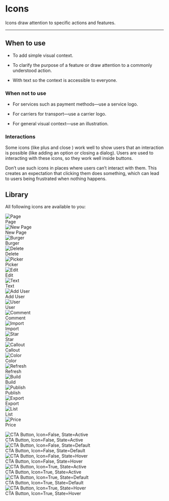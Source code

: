 
# Icons

Icons draw attention to specific actions and features.

---

## When to use

- To add simple visual context.

- To clarify the purpose of a feature or draw attention to a commonly understood action.

- With text so the context is accessible to everyone.

### When not to use

- For services such as payment methods—use a service logo.

- For carriers for transport—use a carrier logo.

- For general visual context—use an illustration.

### Interactions

Some icons (like plus and close ) work well to show users that an interaction is possible (like adding an option or closing a dialog). Users are used to interacting with these icons, so they work well inside buttons.

Don’t use such icons in places where users can’t interact with them. This creates an expectation that clicking them does something, which can lead to users being frustrated when nothing happens.

## Library

All following icons are available to you:

  
![Page](https://studio-assets.supernova.io/design-systems/19054/1dfbf93a-0cdc-437d-b4f2-f6142b87e095.png?Expires=1980201600&Policy=eyJTdGF0ZW1lbnQiOlt7IlJlc291cmNlIjoiaHR0cHM6Ly9zdHVkaW8tYXNzZXRzLnN1cGVybm92YS5pby9kZXNpZ24tc3lzdGVtcy8xOTA1NC8xZGZiZjkzYS0wY2RjLTQzN2QtYjRmMi1mNjE0MmI4N2UwOTUucG5nIiwiQ29uZGl0aW9uIjp7IkRhdGVMZXNzVGhhbiI6eyJBV1M6RXBvY2hUaW1lIjoxOTgwMjAxNjAwfX19XX0_&Signature=FXyWjTmuggzBduacHmiFBCcEVSwXmy6Yhm60ILu~FJrTR~8oajnHsUNyK1KTwjzxOAA4RV0MQmpN7XwJFHYrI6mZ68qx032Zj0eHQvtyunNQmscRkeTUd7fpXPaLNl-5L~b8UJdnfwYTNoP7eejTABcSqzhwFfj7YSzA2sE3OBaafuFrVOb8~TXzbUk-Kn0X79u2DpoBtqjnwqN1vdVkVRtfZnemtAR9sOX8nw6MOuIJ4FRixXZdEkB9bBtrF482aeG8zpzHMZANfs~i15cWkMufjG2N6Jt0vSKxgOEl3QVRBsMFRuW4bIPx9xk5HycY5t98pPui0URdvX93Ph9fEg__&Key-Pair-Id=APKAJGK34LCCAUR7N6LA)  
Page  
![New Page](https://studio-assets.supernova.io/design-systems/19054/b2f73896-4a17-4e49-b883-8764f257d52d.png?Expires=1980201600&Policy=eyJTdGF0ZW1lbnQiOlt7IlJlc291cmNlIjoiaHR0cHM6Ly9zdHVkaW8tYXNzZXRzLnN1cGVybm92YS5pby9kZXNpZ24tc3lzdGVtcy8xOTA1NC9iMmY3Mzg5Ni00YTE3LTRlNDktYjg4My04NzY0ZjI1N2Q1MmQucG5nIiwiQ29uZGl0aW9uIjp7IkRhdGVMZXNzVGhhbiI6eyJBV1M6RXBvY2hUaW1lIjoxOTgwMjAxNjAwfX19XX0_&Signature=SJzyOKQggQGXdd61O-CvlfWCnunEoEEW2F8X6VsKBz8UMZBID612Cnd1LSXVmHYs5D41szXB9tpm5fq7FLi3vYlf6bfrhOlf~qF7KKIN9V9HSQWiWKxN9LJATH9Ok2Abgi6D1CZ253kHhAE-aXpqM6~r84cKmoVId2v-wEauamnzTLMCYu5KpzU8gCWLIoQXHadAuVPhThK222TPFfnpd0nm8rBuTMq2wfZ0zCWBs0staWqPrxXXVAb9iQDcBfsJJX3-g4D5kTmFxVXAjJZrnbe44c6m225yv1-8cbU2Dnrd56WtTsXbRjdZncMnGlQ09bz7h~tffGwrs9kMMalcsw__&Key-Pair-Id=APKAJGK34LCCAUR7N6LA)  
New Page  
![Burger](https://studio-assets.supernova.io/design-systems/19054/dcac9f1e-be98-4cbd-9ddc-48e93ba05854.png?Expires=1980201600&Policy=eyJTdGF0ZW1lbnQiOlt7IlJlc291cmNlIjoiaHR0cHM6Ly9zdHVkaW8tYXNzZXRzLnN1cGVybm92YS5pby9kZXNpZ24tc3lzdGVtcy8xOTA1NC9kY2FjOWYxZS1iZTk4LTRjYmQtOWRkYy00OGU5M2JhMDU4NTQucG5nIiwiQ29uZGl0aW9uIjp7IkRhdGVMZXNzVGhhbiI6eyJBV1M6RXBvY2hUaW1lIjoxOTgwMjAxNjAwfX19XX0_&Signature=bRmGDUMhvnNCUjJEW~GW9Wc4IHCO8q6sPE3NmEbPxCmsCqTp0ZY89O-MnK19WoMbhW8ObwalfPRApCVUbfC4XUDjcZwlz1UFOv-dlssvGu1L24d95zl5rYI8BDz-8G7xhLb9a9hVHyD2rd-y8eNnUmGGCdHd23cGIr4w0lV-fKJVIgjxkr5PrDSXRF-XFciTu7X~pGJkahyAtPAD0phXy9bAjymZlN6TAUwYB9U76VZNCbo8BrOzRWbj1CHZjxEGygK-bD6BeXzGjV51~X0bO4mSN5jiLItTGqBSJEtkI0ZfYEMTdYJGOTDPQgT5oRFersEZBsKIFdVkd1nFWvGVyA__&Key-Pair-Id=APKAJGK34LCCAUR7N6LA)  
Burger  
![Delete](https://studio-assets.supernova.io/design-systems/19054/abab6f9f-4d4f-4595-9759-97e1f18c3bca.png?Expires=1980201600&Policy=eyJTdGF0ZW1lbnQiOlt7IlJlc291cmNlIjoiaHR0cHM6Ly9zdHVkaW8tYXNzZXRzLnN1cGVybm92YS5pby9kZXNpZ24tc3lzdGVtcy8xOTA1NC9hYmFiNmY5Zi00ZDRmLTQ1OTUtOTc1OS05N2UxZjE4YzNiY2EucG5nIiwiQ29uZGl0aW9uIjp7IkRhdGVMZXNzVGhhbiI6eyJBV1M6RXBvY2hUaW1lIjoxOTgwMjAxNjAwfX19XX0_&Signature=nFaBJRZQ8A2xSm7fjyhAHoUb1G6j~rjvHQxVeiMomFhL-7vSD1lO7e4rm1t8F5a7ir-u5Unqh5LKidg9LZcWghUwmt5PwRoXxOAv1NMVlSUsijTY2s6QmAoJFYH4xoWe1WQcKi1h-bSx-13dZKwCenosZc-3QGSWqHbqpKc6HS5zUTUr3jTnjpF5XMLuF1rr95tzmoJEqXtUKUQjatG9TDTf6jOZDmcCclqPWYOoBWtG0fv46NkPRFWxjWZxtOwkzOLNuLeXF1CCocbuKg24F1VdCgCoruu-oR2848Dw50yNSzrASCov2WtDyPaCFxATCwmX9QM0s-WRthhoDHwXpg__&Key-Pair-Id=APKAJGK34LCCAUR7N6LA)  
Delete  
![Picker](https://studio-assets.supernova.io/design-systems/19054/06172639-ba67-42b1-8eb2-aea15da82d70.png?Expires=1980201600&Policy=eyJTdGF0ZW1lbnQiOlt7IlJlc291cmNlIjoiaHR0cHM6Ly9zdHVkaW8tYXNzZXRzLnN1cGVybm92YS5pby9kZXNpZ24tc3lzdGVtcy8xOTA1NC8wNjE3MjYzOS1iYTY3LTQyYjEtOGViMi1hZWExNWRhODJkNzAucG5nIiwiQ29uZGl0aW9uIjp7IkRhdGVMZXNzVGhhbiI6eyJBV1M6RXBvY2hUaW1lIjoxOTgwMjAxNjAwfX19XX0_&Signature=fYechIjbqOEJOCdvRFMW3cnCqHIuQcOXw3e-e8rFpHVUSwUV5wFkyIapqIlB1aS3LOjneB9b7AUu1cWi4xjrUsZQosL68CaI3ft9inPpQF5PWOXs2lzYYQM2O-qKQbG2KDfQY3Z1R3mit5iH3yH79SCR2oZfpMe0LH2~fVxlt34D-EKFyqM-INIORYa3y4IJ5Ua6YV0D9rr8E9KJ63D8IAOUldNm5sYDfq7F5MSE03z3aO6KlsQ41tDrhncjV8gU5hkOm8zU8IxECN8CmNaqrXR~5829LdIjpRsPUKOhM6iIaqlzog7BZsxeIZT9qgHnPTm2lqFIDj8fm0sUkQJ0Uw__&Key-Pair-Id=APKAJGK34LCCAUR7N6LA)  
Picker  
![Edit](https://studio-assets.supernova.io/design-systems/19054/a8ba4563-cdd0-464f-96fa-464ef0c0e7be.png?Expires=1980201600&Policy=eyJTdGF0ZW1lbnQiOlt7IlJlc291cmNlIjoiaHR0cHM6Ly9zdHVkaW8tYXNzZXRzLnN1cGVybm92YS5pby9kZXNpZ24tc3lzdGVtcy8xOTA1NC9hOGJhNDU2My1jZGQwLTQ2NGYtOTZmYS00NjRlZjBjMGU3YmUucG5nIiwiQ29uZGl0aW9uIjp7IkRhdGVMZXNzVGhhbiI6eyJBV1M6RXBvY2hUaW1lIjoxOTgwMjAxNjAwfX19XX0_&Signature=JcGSVF7u0xlmDUZs4e3dyfAFzDMRvvZVaGdFvB2tT3k-2ekmyhyF9pYExQLyv~dactEv1ZL8kZXzeCZGJxtrzw3gAvG08UJ4rbUUAx~EBAFReQawMtTzow28Z-oNGgJOv2C0FyO4wRTe~R5m5AQdyDBsVfVRhMk84VcCrjq7x~rZjHg3majYCU3PDXzuoCeoZmtb~w8VIBZ-vTHfkTykOq57NK-sWuOgU7w65ubr~J3EH~X~3VJtRw~lmD~CNquyHJPqqWY59p5SaLTH1qsa9i-2h066M7WFfc1jUOIPFTQZw0mK1OZhQH7HMpUuJGwuhXRD3Ub6yOgQ07GeelAbBA__&Key-Pair-Id=APKAJGK34LCCAUR7N6LA)  
Edit  
![Text](https://studio-assets.supernova.io/design-systems/19054/b506fc47-1f8a-4c42-a1dd-0c99cbaa46fb.png?Expires=1980201600&Policy=eyJTdGF0ZW1lbnQiOlt7IlJlc291cmNlIjoiaHR0cHM6Ly9zdHVkaW8tYXNzZXRzLnN1cGVybm92YS5pby9kZXNpZ24tc3lzdGVtcy8xOTA1NC9iNTA2ZmM0Ny0xZjhhLTRjNDItYTFkZC0wYzk5Y2JhYTQ2ZmIucG5nIiwiQ29uZGl0aW9uIjp7IkRhdGVMZXNzVGhhbiI6eyJBV1M6RXBvY2hUaW1lIjoxOTgwMjAxNjAwfX19XX0_&Signature=cMb4xzhu~b3ztrAAqpBQW4ShwgvZ1deIRDesViV547y4CXHkQ~8x6jB5Ac20tqZMTqPv44cISv45B3xUi-Ym9t1o0ZSwHekKAjm3DY-WV1EsJG3HPxgHf07K3NyFIiijCkbmzjmbWlWe1rJ52v-tkHiW0BjmI7sYsjMGjVh08jsBXEE5Nu1N91B5zxvddBLzN7-a~nTo0IJf8YIwgklyLRqQD7YjhDAiqkZpZke7kJuBQXS7P25PETih-acMi6JOS6j-Wl6REJOgj2VC9CL9XqOMGO0232QC2sXLmdR7unOWyKKzdCVKQ8tChFRpPEennIEQoDP5P7IgNcvllRUYjw__&Key-Pair-Id=APKAJGK34LCCAUR7N6LA)  
Text  
![Add User](https://studio-assets.supernova.io/design-systems/19054/79b050ec-e04f-45e0-85d3-91acaa6bc9a2.png?Expires=1980201600&Policy=eyJTdGF0ZW1lbnQiOlt7IlJlc291cmNlIjoiaHR0cHM6Ly9zdHVkaW8tYXNzZXRzLnN1cGVybm92YS5pby9kZXNpZ24tc3lzdGVtcy8xOTA1NC83OWIwNTBlYy1lMDRmLTQ1ZTAtODVkMy05MWFjYWE2YmM5YTIucG5nIiwiQ29uZGl0aW9uIjp7IkRhdGVMZXNzVGhhbiI6eyJBV1M6RXBvY2hUaW1lIjoxOTgwMjAxNjAwfX19XX0_&Signature=EBpsPVopTOmORQ2YWOMacweYxy0q~R2XV3ReMqycA70sFKl-v34Ho4STYwtvwvpTdoNsyltDQx~FCdjakrzgDj39o8h3yNGC78EM6rxcaHX8PMNQM7Bfw45o5Vjx2mi7eNXjex8zYuNtMlVm0d~JdFNODMJwM5bd37-uA2wZgGA0YAy9wN8KPEV56Jv3FNBr3L73xo2o65s0wVfF4jhMqIfGaARukS3~CicdJjPpqp5zvU2wmbD9fqJRLgnnsmyZX-sugfTMl3AfOIklLv45iSvgB~kh8ldJ0Iec55y-FXLTxah3-qz6MLd40raQH35B2N9dP~iuMA9~HDVvMvmB7Q__&Key-Pair-Id=APKAJGK34LCCAUR7N6LA)  
Add User  
![User](https://studio-assets.supernova.io/design-systems/19054/c977ebea-d066-478a-88e7-18c367d227a0.png?Expires=1980201600&Policy=eyJTdGF0ZW1lbnQiOlt7IlJlc291cmNlIjoiaHR0cHM6Ly9zdHVkaW8tYXNzZXRzLnN1cGVybm92YS5pby9kZXNpZ24tc3lzdGVtcy8xOTA1NC9jOTc3ZWJlYS1kMDY2LTQ3OGEtODhlNy0xOGMzNjdkMjI3YTAucG5nIiwiQ29uZGl0aW9uIjp7IkRhdGVMZXNzVGhhbiI6eyJBV1M6RXBvY2hUaW1lIjoxOTgwMjAxNjAwfX19XX0_&Signature=NidJMHnut1h~2sRu0JK~ofK-1-aTJNL8vi06iHI-Q5-d6FCKj9nR5czVGFM5bDKNLRlBt0ZLDWOOTCFtt6XeCLgV-X0H7Y8hlSEzJrUDKenmMwOzrkA7ZsTAkZsF6zEQi8~uE7imaULQ0RFidBICHkQqvl6N~BNJz0vZyqkzcJVpUFAQRPLZLWu5KaxaiJ7W4ieKpxEqYz~BqHWkEE10DoVfoW9YrYecEr88u8oCbHFeFQH10IxtiQkvTqJ0RAq4UivqyOCQVkUjx3ItE3KFrlHXcfyd2YaSB2NS2DdrAMgxC05d0QKXldnakanhsr8XZyDgIrjsVBoOiz8knScCiw__&Key-Pair-Id=APKAJGK34LCCAUR7N6LA)  
User  
![Comment](https://studio-assets.supernova.io/design-systems/19054/c8e10d7d-f1b3-4564-8d2d-6013e488b6d7.png?Expires=1980201600&Policy=eyJTdGF0ZW1lbnQiOlt7IlJlc291cmNlIjoiaHR0cHM6Ly9zdHVkaW8tYXNzZXRzLnN1cGVybm92YS5pby9kZXNpZ24tc3lzdGVtcy8xOTA1NC9jOGUxMGQ3ZC1mMWIzLTQ1NjQtOGQyZC02MDEzZTQ4OGI2ZDcucG5nIiwiQ29uZGl0aW9uIjp7IkRhdGVMZXNzVGhhbiI6eyJBV1M6RXBvY2hUaW1lIjoxOTgwMjAxNjAwfX19XX0_&Signature=Ho3pH21tXfbE5ULhUr3GkgW3ST22BU0rCQNiiQUX0rZR-ltEmdj9yM7jkx6sYXn82BB6nIZfFkDekEpmNlj3kHMV2oDn7urt9B67ZupkkOuyMuoq8C8nCTVUa9Oq99yc9xgIqJTmwYPGKKjpSYT7rHhNBpzfTKO8Iccw1ZGLoIFccXSlCLsKDkQg8XOXlA7~vxkrJaX9hOSczbxfLcX4QfCe3SDJdeTme7beIUal-EJggHCcFtmTNATzJn-phK0XWoOsSijCDIjrtBwaDAj~x16yyNqlWbtlaMOwN~WTlSnwINbBPQO9DLV9zzKhbEA7Ew5VWBkSdsq8n5SF8HmukQ__&Key-Pair-Id=APKAJGK34LCCAUR7N6LA)  
Comment  
![Import](https://studio-assets.supernova.io/design-systems/19054/0dc237e1-3515-46ff-8990-7e5ee65538ea.png?Expires=1980201600&Policy=eyJTdGF0ZW1lbnQiOlt7IlJlc291cmNlIjoiaHR0cHM6Ly9zdHVkaW8tYXNzZXRzLnN1cGVybm92YS5pby9kZXNpZ24tc3lzdGVtcy8xOTA1NC8wZGMyMzdlMS0zNTE1LTQ2ZmYtODk5MC03ZTVlZTY1NTM4ZWEucG5nIiwiQ29uZGl0aW9uIjp7IkRhdGVMZXNzVGhhbiI6eyJBV1M6RXBvY2hUaW1lIjoxOTgwMjAxNjAwfX19XX0_&Signature=TbcygHyvcLunFUePbFUVCF5dSBapkVmLDN-tqfU06GmzhCceuXO0sohJJuuDgj~w6Jvy9064QvAORtN2clRs9k4lStN1DqSEQQHxtmxYZvwPZigWLxTeiofF8WJC4eo2~U8jLjKxlHazF3gMzulnYBy~LHmY9JV7S01dJ7PYYGHvK8sdM-rr1fQCisFRhpb8hppjYYbzqXm5BIBJZdfHX27C34aU~rVce2pgjVGw0wuhShSwpc5WFvlHSqxWk52bE~2XjGaD1KqUXnFRpJ0YDuZyQ437hpWkdpXlSwD48GnVfQw3fDHYUOEwztvti7v6kHXvhfYdM-5jHZUFDYlSOQ__&Key-Pair-Id=APKAJGK34LCCAUR7N6LA)  
Import  
![Star](https://studio-assets.supernova.io/design-systems/19054/ffe85da3-f539-4f66-93e0-94e8b9d70c1c.png?Expires=1980201600&Policy=eyJTdGF0ZW1lbnQiOlt7IlJlc291cmNlIjoiaHR0cHM6Ly9zdHVkaW8tYXNzZXRzLnN1cGVybm92YS5pby9kZXNpZ24tc3lzdGVtcy8xOTA1NC9mZmU4NWRhMy1mNTM5LTRmNjYtOTNlMC05NGU4YjlkNzBjMWMucG5nIiwiQ29uZGl0aW9uIjp7IkRhdGVMZXNzVGhhbiI6eyJBV1M6RXBvY2hUaW1lIjoxOTgwMjAxNjAwfX19XX0_&Signature=Tp-yU1Xle2sQ0lLsGCE5SDzpHOGJmodZRY-ac9ziBV23pmj~ic6qv9QDrRNzThXKkvKzNsra9p~rJ8NCrVy5ureUrz8RO8h8FHQew0VtgqY-gnfR4toIHUAYR4tjqrenjOFINdW4YtCn5QZ6x0b5K9mpelrKLzIyCbbvGjA0aW7pK3P0yEBI5T62eVy67lyjZcr02Rd2M1sg1Za2u1F0pE8OjPGDkHYNg6tdO2iQnuyOHQ4jajCXKmrAABGVtTsGuwRvnCzG22vBEI33fd52FeUN71te48J-4Tn3LB0ez~~XEWaIwBbf~fBUGTJjGyI7l2jbW37Cuz87fMliKfphsA__&Key-Pair-Id=APKAJGK34LCCAUR7N6LA)  
Star  
![Callout](https://studio-assets.supernova.io/design-systems/19054/72f27c6a-f51e-4d18-9965-80b7601317d1.png?Expires=1980201600&Policy=eyJTdGF0ZW1lbnQiOlt7IlJlc291cmNlIjoiaHR0cHM6Ly9zdHVkaW8tYXNzZXRzLnN1cGVybm92YS5pby9kZXNpZ24tc3lzdGVtcy8xOTA1NC83MmYyN2M2YS1mNTFlLTRkMTgtOTk2NS04MGI3NjAxMzE3ZDEucG5nIiwiQ29uZGl0aW9uIjp7IkRhdGVMZXNzVGhhbiI6eyJBV1M6RXBvY2hUaW1lIjoxOTgwMjAxNjAwfX19XX0_&Signature=JDJEIp7J3MRZZEqVx-efbuCz0r8RwnOjWou1FEEbj40v913q2DG8KDSHdwofupWecp1mInxXmxYv64R7Fy771Y6gHFxKjUu~JoZUSpHwNm-m3v2fnzqj4-vHptliEDdJI81OEeJOmD2SYuJuM1BH8kAtAsjUivfkpw-UFwtKeUiCM1UhxdYHQjdJJrDNDlxJtbTVgeRiOwgusGt7vpsYJ2Gf25W5MEbxhlkwHjBYhh7s2NRbr3zOLr6ftOsxxaoy2CvtYwh8DXToQ2uU8A7hDCIGkUC6~hsYOyjLg50YhYvPMKwyE-ov53nP-4LFRqXTCtUtVlNBhGj~i7zaYExlrA__&Key-Pair-Id=APKAJGK34LCCAUR7N6LA)  
Callout  
![Color](https://studio-assets.supernova.io/design-systems/19054/c8870536-ba09-41cc-9858-da1ff4324bbd.png?Expires=1980201600&Policy=eyJTdGF0ZW1lbnQiOlt7IlJlc291cmNlIjoiaHR0cHM6Ly9zdHVkaW8tYXNzZXRzLnN1cGVybm92YS5pby9kZXNpZ24tc3lzdGVtcy8xOTA1NC9jODg3MDUzNi1iYTA5LTQxY2MtOTg1OC1kYTFmZjQzMjRiYmQucG5nIiwiQ29uZGl0aW9uIjp7IkRhdGVMZXNzVGhhbiI6eyJBV1M6RXBvY2hUaW1lIjoxOTgwMjAxNjAwfX19XX0_&Signature=j~onXUA4EZZxccDq5ntT1iOjOZCGohbng~ecMahVcPu1PnC3f5jbre0CM577~6JJ5eS0EzNiPlcytoM3FxwZLGIkzoOIA8DrrxdQ6b6t54fsvbcAytT-9Lm6BHnTYB3yKjwxHqpK8gC7yZaBSWJx-zPxTX-nOpL0rF0KTrk6xlkLtk0-Js-fgybGS6jwwyo1mvHSyWKPTpCiV8HwSfqfjYLzfQGqXpjgjA5tXCaU~wJEeeWCGr5~iHV2LgWRSXApvwqwzrfp7GfvbGxbr2a2INWUxxMnR4VBFWADqIThcnnl8YbW3VfcEAItXU-L~dW26au0g042u8nxqx-ZCDGYgQ__&Key-Pair-Id=APKAJGK34LCCAUR7N6LA)  
Color  
![Refresh](https://studio-assets.supernova.io/design-systems/19054/ec42a553-4532-40eb-9aa8-afe0471a65d8.png?Expires=1980201600&Policy=eyJTdGF0ZW1lbnQiOlt7IlJlc291cmNlIjoiaHR0cHM6Ly9zdHVkaW8tYXNzZXRzLnN1cGVybm92YS5pby9kZXNpZ24tc3lzdGVtcy8xOTA1NC9lYzQyYTU1My00NTMyLTQwZWItOWFhOC1hZmUwNDcxYTY1ZDgucG5nIiwiQ29uZGl0aW9uIjp7IkRhdGVMZXNzVGhhbiI6eyJBV1M6RXBvY2hUaW1lIjoxOTgwMjAxNjAwfX19XX0_&Signature=AuAlCufsEBpxNTCgEaxBwr8f1K4EJoG2pInppWHoANjHT8SF-qpLa-azH4DOWjEPJ9GHNFfyyZSe-8bYrhcPl~N-JDApNPksE~jc6P4ve66qmZe0DPeBOx3bFoRzLVijTjvvDNRfzqtLhUg7P5Eu-bQjEEwfELrwmo0911l50bv4GncSMkkiPLKaS3NqOK9H53-Z1hE0eivHBXaTNkrl33NEvVTXhO0ohmYfS-X0t-WET9KWWH2d2l0Mr-R6Z5lx~9pUtS3N22bZJG3nyZ0Z4jIu-9qt6IjAN9dXRiDltPFkH2jv92xEg2hSSOWAHEQTvzWWaxBxLBbcJFKmjwJUrg__&Key-Pair-Id=APKAJGK34LCCAUR7N6LA)  
Refresh  
![Build](https://studio-assets.supernova.io/design-systems/19054/0e4cd872-1677-4194-9d6b-a008bf871b93.png?Expires=1980201600&Policy=eyJTdGF0ZW1lbnQiOlt7IlJlc291cmNlIjoiaHR0cHM6Ly9zdHVkaW8tYXNzZXRzLnN1cGVybm92YS5pby9kZXNpZ24tc3lzdGVtcy8xOTA1NC8wZTRjZDg3Mi0xNjc3LTQxOTQtOWQ2Yi1hMDA4YmY4NzFiOTMucG5nIiwiQ29uZGl0aW9uIjp7IkRhdGVMZXNzVGhhbiI6eyJBV1M6RXBvY2hUaW1lIjoxOTgwMjAxNjAwfX19XX0_&Signature=jTuASoaOmR9f8DpD5joHdajfcnSoNyzuegvBDSyn4SxpRIbmBylW8PlFyIBiicsDaCUwjwZP6tKWQzqosw02B229IMhDyyIRmvIE4p17pb0I9IhQU7hf2VH7pd6qBRg875yhK8-1yiy5iFUipodqQU3W8E9t-d3O-LtSGARzerK-P6AwtG2UlGyukR8r4S~xeRBhYCe~QQI15Qu6crxVcGJfv8PGYncr0DIQA4ZT6XHlhAdEqn~tF3OKPDh1b0X3Fy9hXXobZq3u99iGZzcDf-aR8R2FVI0ScSSmU~Tf6D12dBjPMexZ2gJE4mblIxkABgAlPnzV2OGCMI9szLnojQ__&Key-Pair-Id=APKAJGK34LCCAUR7N6LA)  
Build  
![Publish](https://studio-assets.supernova.io/design-systems/19054/ae1a5569-8b4b-42db-83b9-20316967f83a.png?Expires=1980201600&Policy=eyJTdGF0ZW1lbnQiOlt7IlJlc291cmNlIjoiaHR0cHM6Ly9zdHVkaW8tYXNzZXRzLnN1cGVybm92YS5pby9kZXNpZ24tc3lzdGVtcy8xOTA1NC9hZTFhNTU2OS04YjRiLTQyZGItODNiOS0yMDMxNjk2N2Y4M2EucG5nIiwiQ29uZGl0aW9uIjp7IkRhdGVMZXNzVGhhbiI6eyJBV1M6RXBvY2hUaW1lIjoxOTgwMjAxNjAwfX19XX0_&Signature=bRIqFd7vO-EDNkcsAoxlfM4q5JZuMT1Lhw3kU8kG-kk~3rbBHMNipisZYA28deshaki20ajEfiKyFno-tjmCKfWBgAwm3rU4CFBfDJhn5RsOpAhJCWjE~4u~Lo8p6SVhB4qk0~cOkfEUVv4IqvvXM2KrZGh0U7~6sXBKs0-oZav8Dmb6s3eXSr0V1AT5wia~N1Ya4i~efnV3GroJEN5L9fOOSCrW-OUCrx3Z03z~~4-OVJCS-38960fmZqRG1OmSReMpNJwF~NIWC4PbZxy9fLad6QjMgy3Zf-6~mB7x6bC03UyEKdi6HYugX06-a19M9HXTVhBLJzvHNf7XVZn8sw__&Key-Pair-Id=APKAJGK34LCCAUR7N6LA)  
Publish  
![Export](https://studio-assets.supernova.io/design-systems/19054/9e0a9e6e-80f4-4c60-918f-65e797a34eb4.png?Expires=1980201600&Policy=eyJTdGF0ZW1lbnQiOlt7IlJlc291cmNlIjoiaHR0cHM6Ly9zdHVkaW8tYXNzZXRzLnN1cGVybm92YS5pby9kZXNpZ24tc3lzdGVtcy8xOTA1NC85ZTBhOWU2ZS04MGY0LTRjNjAtOTE4Zi02NWU3OTdhMzRlYjQucG5nIiwiQ29uZGl0aW9uIjp7IkRhdGVMZXNzVGhhbiI6eyJBV1M6RXBvY2hUaW1lIjoxOTgwMjAxNjAwfX19XX0_&Signature=OXAdSUK9aa41on-ubzM88jsLycdbp9O~P-YaZ2zmiP038jJX2aAbzIzfIU5D~0JbN0X0d6CP5IPEPM4Altr~dxTSeDocKg1U4L3-DeN2ufR99LNTdv4sIEhJZ77tbbsl0Xs9CB~O-7~0pe49flvcugW9I6ZgGxm0ximT9uH83pEmzPacthaHhOso3c750TPWgslP60vyeqhzKN3exFUvb71Z3j5w3mEhs4Q5uSRI-kWmDjQUl8WJAwUdSBY7~T~oo6lT9X056cRt1O-OS-V5camHgiWwA8-1dGfoQlnVyJBPCUXj5ByXVk0VNSeMTbFQdfb32wZmUnrYD4MgupQruA__&Key-Pair-Id=APKAJGK34LCCAUR7N6LA)  
Export  
![List](https://studio-assets.supernova.io/design-systems/19054/c10a1e02-1c53-410e-84c2-7207249a6f79.png?Expires=1980201600&Policy=eyJTdGF0ZW1lbnQiOlt7IlJlc291cmNlIjoiaHR0cHM6Ly9zdHVkaW8tYXNzZXRzLnN1cGVybm92YS5pby9kZXNpZ24tc3lzdGVtcy8xOTA1NC9jMTBhMWUwMi0xYzUzLTQxMGUtODRjMi03MjA3MjQ5YTZmNzkucG5nIiwiQ29uZGl0aW9uIjp7IkRhdGVMZXNzVGhhbiI6eyJBV1M6RXBvY2hUaW1lIjoxOTgwMjAxNjAwfX19XX0_&Signature=JIMn0M8rPbBVrcMvYM7BlATFcJxeERzADxK03~Rbtso~0F6gZFz1kmfeRcEFOLzZrJhGmVY~76oXoh2sfcgpK4Qd3th9Yqm6xX-LELAlevQ88I1w-2lZanJOCiKiicCXDW-DQws~1ikX1KSQRmDAwoeiFROQQ4O3z9mU3V93kKGf0rGaHsrR35UWzgxwoFIMV89YkeH0il4gyGE7-Eagca3vqgDw1Vyt2-aaS4Aub3eUrX6vJpP3~lLHgM089TCliZeV4cy8HcrYEGfN0SZ3Ff4EWkP0nJr11xCNhB0OJcHs6ibztnjFPQ9MrYD40Anri4zNPMnnQqmw-5fx-5lmqQ__&Key-Pair-Id=APKAJGK34LCCAUR7N6LA)  
List  
![Price](https://studio-assets.supernova.io/design-systems/19054/bddfc37f-e102-4f91-af39-46c09fcadb0f.png?Expires=1980201600&Policy=eyJTdGF0ZW1lbnQiOlt7IlJlc291cmNlIjoiaHR0cHM6Ly9zdHVkaW8tYXNzZXRzLnN1cGVybm92YS5pby9kZXNpZ24tc3lzdGVtcy8xOTA1NC9iZGRmYzM3Zi1lMTAyLTRmOTEtYWYzOS00NmMwOWZjYWRiMGYucG5nIiwiQ29uZGl0aW9uIjp7IkRhdGVMZXNzVGhhbiI6eyJBV1M6RXBvY2hUaW1lIjoxOTgwMjAxNjAwfX19XX0_&Signature=CB2DxPsGEJOv8g9Gn43rzwTYfQOCk-9TVrmz~d9Cezj360rGlvP1p4-O-57mhHOfA1SsxcofFITkvNND30NzaelNaNt3gKk2wr4WoaaskLuCZSe7qTuP707OB3LDO~~3PZp7Kfm2jOdpT7Ms4qKIbQreWaTz1VyrFsxSOUFafB7Y5f3gmo3e6WQTYtrosiSBgVDMuvrHpdShPuRmWxf8poplXv7NpRKh7xWlVmwdtNVfUuk7aG9QWfONCqtF9wOJbqgxZsWuUgGbRMuzYrX6efIq3qVGlbK7yGqIjSxkGZFq8Yer7iz6hTMVvZbxZvaQ5Fyr1ELtz6Dx68bidqkiHg__&Key-Pair-Id=APKAJGK34LCCAUR7N6LA)  
Price  


  
![CTA Button, Icon=False, State=Active](https://studio-assets.supernova.io/design-systems/19054/ce22afcb-1a55-4e9a-8f47-3c6d6daacd7e.png?Expires=1980201600&Policy=eyJTdGF0ZW1lbnQiOlt7IlJlc291cmNlIjoiaHR0cHM6Ly9zdHVkaW8tYXNzZXRzLnN1cGVybm92YS5pby9kZXNpZ24tc3lzdGVtcy8xOTA1NC9jZTIyYWZjYi0xYTU1LTRlOWEtOGY0Ny0zYzZkNmRhYWNkN2UucG5nIiwiQ29uZGl0aW9uIjp7IkRhdGVMZXNzVGhhbiI6eyJBV1M6RXBvY2hUaW1lIjoxOTgwMjAxNjAwfX19XX0_&Signature=FIaEd4wn-GBAwugicm6S1y6BlknLdjab5nbMhKgaaN3I0yrYDyq6rJfpymXY7Crsi2bktvPxwd2HC1g58FfQ-zhUqhaHBiIy3ukrHT2X1F-DAFozMhKCeX4c-vHvOJchLtamBMgf2bSrCeEp~zocWnaf-9mVf0NZDw2aEop-ozkJKCG1h3D02daLXfQ~s4whq-vGSyKNXBXRbMdStmDdgvFYTzeyBZIXl2ZkfAN9ZBbrPt-2k6SZzgybBSXuX6Mi0RH-8V-WFvCbr6q8Y02rwrsbItKz-SU-k0jg~KUroNwYHHCz7i82q8xNuKWd0LSCEyrNhLCMn63SMeL-b3CPZw__&Key-Pair-Id=APKAJGK34LCCAUR7N6LA)  
CTA Button, Icon=False, State=Active  
![CTA Button, Icon=False, State=Default](https://studio-assets.supernova.io/design-systems/19054/1147f0ac-71ae-4ec3-9a31-4be79a21314d.png?Expires=1980201600&Policy=eyJTdGF0ZW1lbnQiOlt7IlJlc291cmNlIjoiaHR0cHM6Ly9zdHVkaW8tYXNzZXRzLnN1cGVybm92YS5pby9kZXNpZ24tc3lzdGVtcy8xOTA1NC8xMTQ3ZjBhYy03MWFlLTRlYzMtOWEzMS00YmU3OWEyMTMxNGQucG5nIiwiQ29uZGl0aW9uIjp7IkRhdGVMZXNzVGhhbiI6eyJBV1M6RXBvY2hUaW1lIjoxOTgwMjAxNjAwfX19XX0_&Signature=TViAnruIgz0G5iHC53GFXhstOdGmQr1Temfl4dIG3KXQ-Zf64Yrcf8xAXV9Jne-Pkdv6qwJWp2AZb8LraZtnZIBUOFB5QjYJc3dRXHc17aWW7jf5K9MswX0c-k8XueRtpOE0of94y84mnilaBOZD4ytAt~b~E8NpqXY5T8ek8rydU5qlTDZrt6gxMd4lASaop0CYdhEQKwEvpPCqKDJ1xLZlfyKFai2vu9fUBVA-PO5h2RQWiTM7m5QX7fz1jy0oaII~lb~Apk~TF9uEt30uaABzVYt99RKNxbeNpiv3g2lMkLttPzAqnazjCK7dgM0ovGg8IFa8AW8XLE1lPv2UZw__&Key-Pair-Id=APKAJGK34LCCAUR7N6LA)  
CTA Button, Icon=False, State=Default  
![CTA Button, Icon=False, State=Hover](https://studio-assets.supernova.io/design-systems/19054/a39cddf4-5b37-42de-a0f8-a63370e42ebd.png?Expires=1980201600&Policy=eyJTdGF0ZW1lbnQiOlt7IlJlc291cmNlIjoiaHR0cHM6Ly9zdHVkaW8tYXNzZXRzLnN1cGVybm92YS5pby9kZXNpZ24tc3lzdGVtcy8xOTA1NC9hMzljZGRmNC01YjM3LTQyZGUtYTBmOC1hNjMzNzBlNDJlYmQucG5nIiwiQ29uZGl0aW9uIjp7IkRhdGVMZXNzVGhhbiI6eyJBV1M6RXBvY2hUaW1lIjoxOTgwMjAxNjAwfX19XX0_&Signature=TRZll1lF2bIzqFFtXM~yzYT42RwyFKR8vwiQIrH4Iw-nUdAEHX4ula3p4AxYuk~3BdbmX3bI80NdxsWwRDRA8p1q5V87gG~G4ReTFr0RLYjCW8b0fcZ8gwIE6x2Z3BO17KxztY1UpalobQnoy67pzuSylc~CHgI3c9kGs7M5PfSTVtsGMfRvtcYIVXYkodPmVyQ0Wqs3UOZo6iVJ4QcuDMUc8vLRPj7cifbEw72z4NtjWw84ihsazL5OAdh3p2MakUGgRMmztKzoyjkOmt3To71Ltmhm5te3iCdf4zAJW-RWwT1uOqUL763IPbz9s2SXC99P3fC6vUpcTkeSbQhRkA__&Key-Pair-Id=APKAJGK34LCCAUR7N6LA)  
CTA Button, Icon=False, State=Hover  
![CTA Button, Icon=True, State=Active](https://studio-assets.supernova.io/design-systems/19054/81421110-8357-4d35-9c5c-929757d80c91.png?Expires=1980201600&Policy=eyJTdGF0ZW1lbnQiOlt7IlJlc291cmNlIjoiaHR0cHM6Ly9zdHVkaW8tYXNzZXRzLnN1cGVybm92YS5pby9kZXNpZ24tc3lzdGVtcy8xOTA1NC84MTQyMTExMC04MzU3LTRkMzUtOWM1Yy05Mjk3NTdkODBjOTEucG5nIiwiQ29uZGl0aW9uIjp7IkRhdGVMZXNzVGhhbiI6eyJBV1M6RXBvY2hUaW1lIjoxOTgwMjAxNjAwfX19XX0_&Signature=DhifGR0dA8Vt2Ixmb8NZUq4g69N4ehEn7b9PGU61ZU76EvFc2mMihPYBQ9382h8msRSIxRapRki-TtzB4esH0naXGxf6YE4yjjVY~-YwgqT9DQJ4v3TUWvPLTezYREvDclQ3RKS5x1N-6D7R5Rgy-Vi9uc~JT3qrIvMlMJo-fRb0A5GtB35f~7~K4rO0-UHTARrd-N73OHe0bfrlSihAZOuk0OUtavx14gg~XT6s0-DVaPNxoCwwc-fWttvyoOevMMXO6APua6lu1XIcumFzxHQmMW7lhrzsXSt8iTOdNetFZGclg8HjzGbgs~clwySWZn0ySUusz1k4SDDsRf2LOg__&Key-Pair-Id=APKAJGK34LCCAUR7N6LA)  
CTA Button, Icon=True, State=Active  
![CTA Button, Icon=True, State=Default](https://studio-assets.supernova.io/design-systems/19054/80ca444f-3b10-428d-a674-eb5c678e2ea9.png?Expires=1980201600&Policy=eyJTdGF0ZW1lbnQiOlt7IlJlc291cmNlIjoiaHR0cHM6Ly9zdHVkaW8tYXNzZXRzLnN1cGVybm92YS5pby9kZXNpZ24tc3lzdGVtcy8xOTA1NC84MGNhNDQ0Zi0zYjEwLTQyOGQtYTY3NC1lYjVjNjc4ZTJlYTkucG5nIiwiQ29uZGl0aW9uIjp7IkRhdGVMZXNzVGhhbiI6eyJBV1M6RXBvY2hUaW1lIjoxOTgwMjAxNjAwfX19XX0_&Signature=a4gsu1R34jj4X-mV5-0-I4mzue6lz5Bw9qYG6F0wyI9yfDuHAMEYqN9MKsnRvQ9VKMFbu7jE~ZeHnsmC81naNpjMlkaBrOThpM9yv54G8wjxGWW8BnxEvcmLNsBpbB03g~seiDxUqIN0T6KBntA8ajmkloDf7iwp6YD2wOvsAEHRvuZuxJzRD8lU14XS7PmI-~2q~bvc2gmLYnRQfXPE1KbpKYmhWR8fy445yHxmfDFcCAYOtRSwK-qZBLEebbU1p9~9OeL0GbJE520haZOl6bFGwQvLdfub4dVEUIxDCdbkYct7g0y4f3VroE3aXhrigVuQ5WvR64RzWsK7J4mQdw__&Key-Pair-Id=APKAJGK34LCCAUR7N6LA)  
CTA Button, Icon=True, State=Default  
![CTA Button, Icon=True, State=Hover](https://studio-assets.supernova.io/design-systems/19054/d15f36ee-6a21-4040-ac6e-c87475b53264.png?Expires=1980201600&Policy=eyJTdGF0ZW1lbnQiOlt7IlJlc291cmNlIjoiaHR0cHM6Ly9zdHVkaW8tYXNzZXRzLnN1cGVybm92YS5pby9kZXNpZ24tc3lzdGVtcy8xOTA1NC9kMTVmMzZlZS02YTIxLTQwNDAtYWM2ZS1jODc0NzViNTMyNjQucG5nIiwiQ29uZGl0aW9uIjp7IkRhdGVMZXNzVGhhbiI6eyJBV1M6RXBvY2hUaW1lIjoxOTgwMjAxNjAwfX19XX0_&Signature=R~4LcdSSaDCTP577xCXO0DlGinz11XblY9KFIm22qvOk7j8eEPFsEeUIa9SuZHBBPApT-yD6HDVckqm7UJ~bCBPPXcxtdQTD0G8Kd3tfv3lGpls67S1wjnwTZuLbF2kxiyAXX~nLl5RtEJ0MOP5acEFHQM~26BKHsBGpktXucPAcO-G1L-3BtzBrevZ09fThno70TWIdbas8TrueBcAah1CHpzXqUgHbdAixHHRfWvoOWl4UAgTc6bgwwH6ZaB0kPZOuU~KmqOooHbhlFYCFvi67TmaVmNVQvYy18jvJcM1zwmPfKG5gx5JCQqbYM7~xeXS~GCuZKZnR1QWrnJF-yg__&Key-Pair-Id=APKAJGK34LCCAUR7N6LA)  
CTA Button, Icon=True, State=Hover  


  
  
